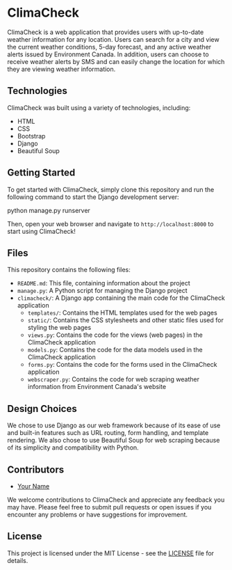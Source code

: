 # ClimaCheck

ClimaCheck is a web application that provides users with up-to-date weather information for any location. Users can search for a city and view the current weather conditions, 5-day forecast, and any active weather alerts issued by Environment Canada. In addition, users can choose to receive weather alerts by SMS and can easily change the location for which they are viewing weather information.


## Technologies

ClimaCheck was built using a variety of technologies, including:

- HTML
- CSS
- Bootstrap
- Django
- Beautiful Soup

## Getting Started

To get started with ClimaCheck, simply clone this repository and run the following command to start the Django development server:

python manage.py runserver


Then, open your web browser and navigate to `http://localhost:8000` to start using ClimaCheck!

## Files

This repository contains the following files:

- `README.md`: This file, containing information about the project
- `manage.py`: A Python script for managing the Django project
- `climacheck/`: A Django app containing the main code for the ClimaCheck application
  - `templates/`: Contains the HTML templates used for the web pages
  - `static/`: Contains the CSS stylesheets and other static files used for styling the web pages
  - `views.py`: Contains the code for the views (web pages) in the ClimaCheck application
  - `models.py`: Contains the code for the data models used in the ClimaCheck application
  - `forms.py`: Contains the code for the forms used in the ClimaCheck application
  - `webscraper.py`: Contains the code for web scraping weather information from Environment Canada's website

## Design Choices

We chose to use Django as our web framework because of its ease of use and built-in features such as URL routing, form handling, and template rendering. We also chose to use Beautiful Soup for web scraping because of its simplicity and compatibility with Python.

## Contributors

- [Your Name](https://github.com/yourusername)

We welcome contributions to ClimaCheck and appreciate any feedback you may have. Please feel free to submit pull requests or open issues if you encounter any problems or have suggestions for improvement.

## License

This project is licensed under the MIT License - see the [LICENSE](LICENSE) file for details.

